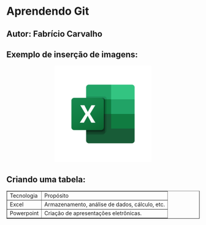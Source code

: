 <h1> Aprendendo Git</h1>
<h2> Autor: Fabrício Carvalho </h2>

<h2> Exemplo de inserção de imagens: </h2>
<p align="center" width="100%">
<img  width="50%" src="doc/excel_logo.png">
</p> 

<h2> Criando uma tabela: </h2>
<table border="solid">
<tr>
<td>Tecnologia</td>
<td>Propósito</td>
</tr>
<tr>
<td>Excel</td>
<td>Armazenamento, análise de dados, cálculo, etc.</td>
</tr>
<tr>
<td>Powerpoint</td>
<td>Criação de apresentações eletrônicas.</td>
</tr>
</table>